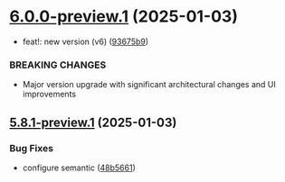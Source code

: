 # [6.0.0-preview.1](https://github.com/erbilnas/erbilnas-com/compare/v5.8.1-preview.1...v6.0.0-preview.1) (2025-01-03)


* feat!: new version (v6) ([93675b9](https://github.com/erbilnas/erbilnas-com/commit/93675b95c7e65ffdbd61e18fc0acbf22c6c672ba))


### BREAKING CHANGES

* Major version upgrade with significant architectural changes and UI improvements

## [5.8.1-preview.1](https://github.com/erbilnas/erbilnas-com/compare/v5.8.0...v5.8.1-preview.1) (2025-01-03)


### Bug Fixes

* configure semantic ([48b5661](https://github.com/erbilnas/erbilnas-com/commit/48b56613283648ad4911fbd8c02f36628795e604))
